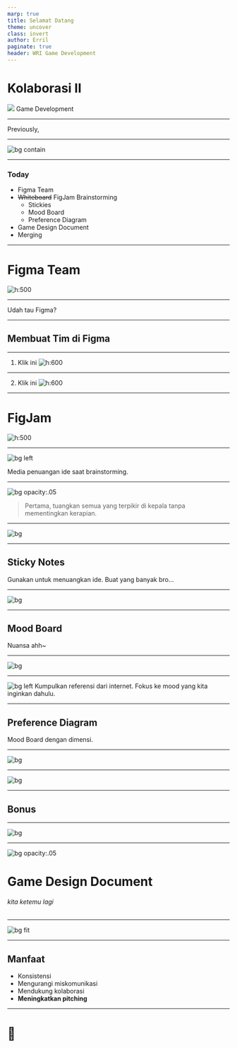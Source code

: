 ```yaml
---
marp: true
title: Selamat Datang
theme: uncover
class: invert
author: Erril
paginate: true
header: WRI Game Development
---
```

# Kolaborasi II
![](miniclass/game/assets/Pasted%20image%2020250515130020.png)
Game Development

---

Previously,

---

![bg contain](miniclass/game/assets/Pasted%20image%2020250515130404.png)

---

### Today
- Figma Team
- ~~Whiteboard~~ FigJam Brainstorming
	- Stickies
	- Mood Board
	- Preference Diagram
- Game Design Document
- Merging

---

# Figma Team
![h:500](https://i.ytimg.com/vi/KRcoSChdmZE/maxresdefault.jpg)

---

Udah tau Figma?

---

## Membuat Tim di Figma

---

1. Klik ini
![h:600](miniclass/game/assets/Pasted%20image%2020250515164558.png)

---

2. Klik ini
![h:600](miniclass/game/assets/Pasted%20image%2020250515164607.png)

---

# FigJam
![h:500](https://cdn.sanity.io/images/599r6htc/regionalized/57fd2ee2eeaad00484b55545ffaf8e3d66b6dc89-2400x1260.png?w=1200&q=70&fit=max&auto=format)

---

![bg left](https://gdm-catalog-fmapi-prod.imgix.net/ProductScreenshot/56eb317e-20b4-4a7d-a55b-80289c6a812f.jpeg)

Media penuangan ide saat brainstorming.

---

![bg opacity:.05](https://static.promediateknologi.id/crop/349x127:1133x645/750x500/webp/photo/p2/221/2024/06/16/WhatsApp-Image-2024-06-16-at-161706-717096935.jpeg)

>Pertama,
>tuangkan semua yang terpikir di kepala tanpa mementingkan kerapian.

---

![bg](miniclass/game/assets/Pasted%20image%2020250515170057.png)

---

## Sticky Notes
Gunakan untuk menuangkan ide.
Buat yang banyak bro...

---

![bg](miniclass/game/assets/Pasted%20image%2020250515170506.png)

---

## Mood Board
Nuansa ahh~

---

![bg](miniclass/game/assets/Pasted%20image%2020250515171048.png)

---

![bg left](miniclass/game/assets/Pasted%20image%2020250515171225.png)
Kumpulkan referensi dari internet.
Fokus ke mood yang kita inginkan dahulu.

---

## Preference Diagram
Mood Board dengan dimensi.

---

![bg](miniclass/game/assets/Pasted%20image%2020250515171439.png)

---

![bg](miniclass/game/assets/Pasted%20image%2020250515171646.png)

---

## Bonus

---

![bg](miniclass/game/assets/Pasted%20image%2020250515171750.png)

---

![bg opacity:.05](https://www.videogameworkshop.com/images/coreGame2.png)
# Game Design Document
###### kita ketemu lagi

---

![bg fit](miniclass/game/assets/qr-code.png)

---

## Manfaat
- Konsistensi
- Mengurangi miskomunikasi
- Mendukung kolaborasi
- **Meningkatkan pitching**

---

# <!--fit-->🤑